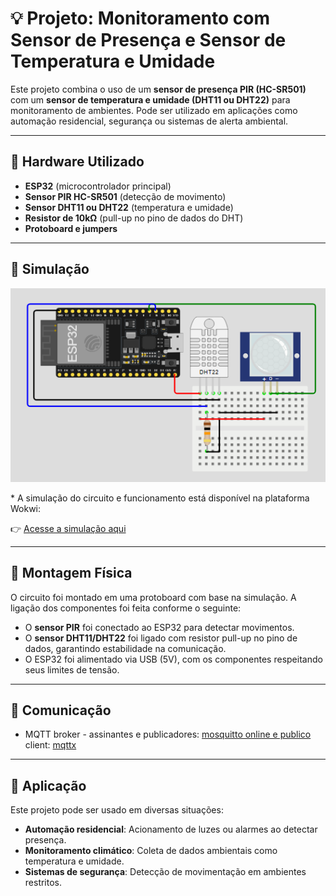 # 💡 Projeto: Monitoramento com Sensor de Presença e Sensor de Temperatura e Umidade

Este projeto combina o uso de um **sensor de presença PIR (HC-SR501)** com um **sensor de temperatura e umidade (DHT11 ou DHT22)** para monitoramento de ambientes. Pode ser utilizado em aplicações como automação residencial, segurança ou sistemas de alerta ambiental.

---

## 🔌 Hardware Utilizado

* **ESP32** (microcontrolador principal)
* **Sensor PIR HC-SR501** (detecção de movimento)
* **Sensor DHT11 ou DHT22** (temperatura e umidade)
* **Resistor de 10kΩ** (pull-up no pino de dados do DHT)
* **Protoboard e jumpers**

---

## 🧪 Simulação
<p align="center">
  <img src="https://github.com/CarlosG18/plataformasIoT_imd0904/blob/main/uni2/simulacao_workiwi.PNG" alt="simulacao">
</p>
* A simulação do circuito e funcionamento está disponível na plataforma Wokwi:

👉 [Acesse a simulação aqui](https://wokwi.com/projects/431564958342974465)

---

## 🔧 Montagem Física

O circuito foi montado em uma protoboard com base na simulação. A ligação dos componentes foi feita conforme o seguinte:

* O **sensor PIR** foi conectado ao ESP32 para detectar movimentos.
* O **sensor DHT11/DHT22** foi ligado com resistor pull-up no pino de dados, garantindo estabilidade na comunicação.
* O ESP32 foi alimentado via USB (5V), com os componentes respeitando seus limites de tensão.

---

## 🔗 Comunicação

- MQTT
broker - assinantes e publicadores: [mosquitto online e publico](https://test.mosquitto.org/)
client: [mqttx](https://mqttx.app/web-client#/recent_connections) 


---

## 🚀 Aplicação

Este projeto pode ser usado em diversas situações:

* **Automação residencial**: Acionamento de luzes ou alarmes ao detectar presença.
* **Monitoramento climático**: Coleta de dados ambientais como temperatura e umidade.
* **Sistemas de segurança**: Detecção de movimentação em ambientes restritos.
